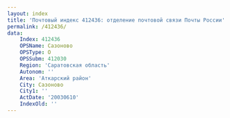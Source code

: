 ```yaml
---
layout: index
title: 'Почтовый индекс 412436: отделение почтовой связи Почты России'
permalink: /412436/
data:
    Index: 412436
    OPSName: Сазоново
    OPSType: О
    OPSSubm: 412030
    Region: 'Саратовская область'
    Autonom: ''
    Area: 'Аткарский район'
    City: Сазоново
    City1: ''
    ActDate: '20030610'
    IndexOld: ''
---
```

